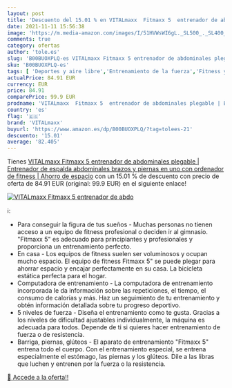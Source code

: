 ```yaml
---
layout: post
title: 'Descuento del 15.01 % en VITALmaxx  Fitmaxx 5  entrenador de abdo'
date: 2021-11-11 15:56:38
image: 'https://m.media-amazon.com/images/I/51HVWsWI6gL._SL500_._SL400_.jpg'
comments: true
category: ofertas
author: 'tole.es'
slug: 'B00BUOXPLQ-es VITALmaxx Fitmaxx 5 entrenador de abdominales plegable |...'
sku: 'B00BUOXPLQ-es'
tags: [ 'Deportes y aire libre','Entrenamiento de la fuerza','Fitness y ejercicio','ordenador','vitalmaxx', ]
actualPrice: 84.91 EUR
currency: EUR
price: 84.91
comparePrice: 99.9 EUR
prodname: 'VITALmaxx  Fitmaxx 5  entrenador de abdominales plegable | Entrenador de espalda  abdominales  brazos y piernas en uno con ordenador de fitness | Ahorro de espacio'
country: 'es'
flag: '🇪🇸'
brand: 'VITALmaxx'
buyurl: 'https://www.amazon.es/dp/B00BUOXPLQ/?tag=tolees-21'
descuento: '15.01'
average: '82.405'
---
```


Tienes [VITALmaxx  Fitmaxx 5  entrenador de abdominales plegable | Entrenador de espalda  abdominales  brazos y piernas en uno con ordenador de fitness | Ahorro de espacio](https://www.amazon.es/dp/B00BUOXPLQ/?tag=tolees-21) con un 15.01 % de descuento con precio de oferta de 84.91 EUR (original: 99.9 EUR) en el siguiente enlace!

[![VITALmaxx  Fitmaxx 5  entrenador de abdo](https://m.media-amazon.com/images/I/51HVWsWI6gL._SL500_._SL400_.jpg)](https://www.amazon.es/dp/B00BUOXPLQ/?tag=tolees-21)

ℹ️:

- Para conseguir la figura de tus sueños - Muchas personas no tienen acceso a un equipo de fitness profesional o deciden ir al gimnasio. "Fitmaxx 5" es adecuado para principiantes y profesionales y proporciona un entrenamiento perfecto.
- En casa - Los equipos de fitness suelen ser voluminosos y ocupan mucho espacio. El equipo de fitness Fitmaxx 5" se puede plegar para ahorrar espacio y encajar perfectamente en su casa. La bicicleta estática perfecta para el hogar.
- Computadora de entrenamiento - La computadora de entrenamiento incorporada le da información sobre las repeticiones, el tiempo, el consumo de calorías y más. Haz un seguimiento de tu entrenamiento y obtén información detallada sobre tu progreso deportivo.
- 5 niveles de fuerza - Diseña el entrenamiento como te gusta. Gracias a los niveles de dificultad ajustables individualmente, la máquina es adecuada para todos. Depende de ti si quieres hacer entrenamiento de fuerza o de resistencia.
- Barriga, piernas, glúteos - El aparato de entrenamiento "Fitmaxx 5" entrena todo el cuerpo. Con el entrenamiento especial, se entrena especialmente el estómago, las piernas y los glúteos. Dile a las libras que luchen y entrenen por la fuerza o la resistencia.

[🛒 Accede a la oferta!!](https://www.amazon.es/dp/B00BUOXPLQ/?tag=tolees-21)
